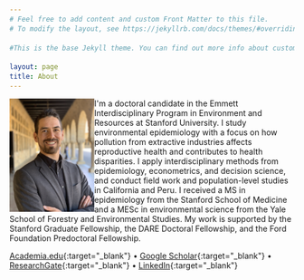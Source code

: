 ```yaml
---
# Feel free to add content and custom Front Matter to this file.
# To modify the layout, see https://jekyllrb.com/docs/themes/#overriding-theme-defaults

#This is the base Jekyll theme. You can find out more info about customizing your Jekyll theme, as well as basic Jekyll usage documentation at [jekyllrb.com](https://jekyllrb.com/)

layout: page
title: About
---
```

<img src="/images/profile_photo.jpg" alt="" align="left" width="150" height="200">
I'm a doctoral candidate in the Emmett Interdisciplinary Program in Environment and Resources at Stanford University. I study environmental epidemiology with a focus on how pollution from extractive industries affects reproductive health and contributes to health disparities. I apply interdisciplinary methods from epidemiology, econometrics, and decision science, and conduct field work and population-level studies in California and Peru. I received a MS in epidemiology from the Stanford School of Medicine and a MESc in environmental science from the Yale School of Forestry and Environmental Studies. My work is supported by the Stanford Graduate Fellowship, the DARE Doctoral Fellowship, and the Ford Foundation Predoctoral Fellowship.

[Academia.edu](http://stanford.academia.edu/DavidGonzalez){:target="_blank"} • [Google Scholar](https://scholar.google.com/citations?user=I_msswMAAAAJ&hl=en){:target="_blank"} • [ResearchGate](https://www.researchgate.net/profile/David_Gonzalez38){:target="_blank"} • [LinkedIn](https://www.linkedin.com/in/davidjxgonzalez){:target="_blank"}
